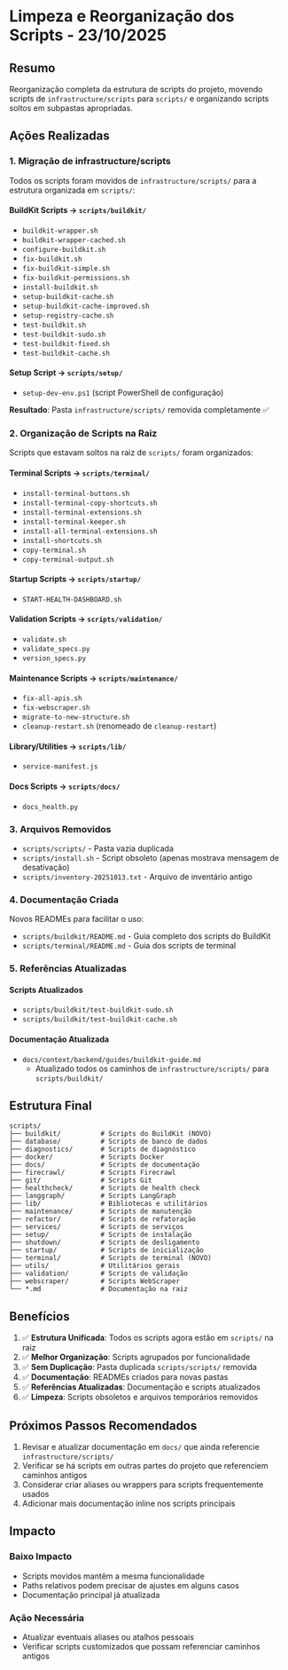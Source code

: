 # Limpeza e Reorganização dos Scripts - 23/10/2025

## Resumo

Reorganização completa da estrutura de scripts do projeto, movendo scripts de `infrastructure/scripts` para `scripts/` e organizando scripts soltos em subpastas apropriadas.

## Ações Realizadas

### 1. Migração de infrastructure/scripts

Todos os scripts foram movidos de `infrastructure/scripts/` para a estrutura organizada em `scripts/`:

#### BuildKit Scripts → `scripts/buildkit/`
- `buildkit-wrapper.sh`
- `buildkit-wrapper-cached.sh`
- `configure-buildkit.sh`
- `fix-buildkit.sh`
- `fix-buildkit-simple.sh`
- `fix-buildkit-permissions.sh`
- `install-buildkit.sh`
- `setup-buildkit-cache.sh`
- `setup-buildkit-cache-improved.sh`
- `setup-registry-cache.sh`
- `test-buildkit.sh`
- `test-buildkit-sudo.sh`
- `test-buildkit-fixed.sh`
- `test-buildkit-cache.sh`

#### Setup Script → `scripts/setup/`
- `setup-dev-env.ps1` (script PowerShell de configuração)

**Resultado**: Pasta `infrastructure/scripts/` removida completamente ✅

### 2. Organização de Scripts na Raiz

Scripts que estavam soltos na raiz de `scripts/` foram organizados:

#### Terminal Scripts → `scripts/terminal/`
- `install-terminal-buttons.sh`
- `install-terminal-copy-shortcuts.sh`
- `install-terminal-extensions.sh`
- `install-terminal-keeper.sh`
- `install-all-terminal-extensions.sh`
- `install-shortcuts.sh`
- `copy-terminal.sh`
- `copy-terminal-output.sh`

#### Startup Scripts → `scripts/startup/`
- `START-HEALTH-DASHBOARD.sh`

#### Validation Scripts → `scripts/validation/`
- `validate.sh`
- `validate_specs.py`
- `version_specs.py`

#### Maintenance Scripts → `scripts/maintenance/`
- `fix-all-apis.sh`
- `fix-webscraper.sh`
- `migrate-to-new-structure.sh`
- `cleanup-restart.sh` (renomeado de `cleanup-restart`)

#### Library/Utilities → `scripts/lib/`
- `service-manifest.js`

#### Docs Scripts → `scripts/docs/`
- `docs_health.py`

### 3. Arquivos Removidos

- `scripts/scripts/` - Pasta vazia duplicada
- `scripts/install.sh` - Script obsoleto (apenas mostrava mensagem de desativação)
- `scripts/inventory-20251013.txt` - Arquivo de inventário antigo

### 4. Documentação Criada

Novos READMEs para facilitar o uso:
- `scripts/buildkit/README.md` - Guia completo dos scripts do BuildKit
- `scripts/terminal/README.md` - Guia dos scripts de terminal

### 5. Referências Atualizadas

#### Scripts Atualizados
- `scripts/buildkit/test-buildkit-sudo.sh`
- `scripts/buildkit/test-buildkit-cache.sh`

#### Documentação Atualizada
- `docs/context/backend/guides/buildkit-guide.md`
  - Atualizado todos os caminhos de `infrastructure/scripts/` para `scripts/buildkit/`

## Estrutura Final

```
scripts/
├── buildkit/          # Scripts do BuildKit (NOVO)
├── database/          # Scripts de banco de dados
├── diagnostics/       # Scripts de diagnóstico
├── docker/            # Scripts Docker
├── docs/              # Scripts de documentação
├── firecrawl/         # Scripts Firecrawl
├── git/               # Scripts Git
├── healthcheck/       # Scripts de health check
├── langgraph/         # Scripts LangGraph
├── lib/               # Bibliotecas e utilitários
├── maintenance/       # Scripts de manutenção
├── refactor/          # Scripts de refatoração
├── services/          # Scripts de serviços
├── setup/             # Scripts de instalação
├── shutdown/          # Scripts de desligamento
├── startup/           # Scripts de inicialização
├── terminal/          # Scripts de terminal (NOVO)
├── utils/             # Utilitários gerais
├── validation/        # Scripts de validação
├── webscraper/        # Scripts WebScraper
└── *.md               # Documentação na raiz
```

## Benefícios

1. ✅ **Estrutura Unificada**: Todos os scripts agora estão em `scripts/` na raiz
2. ✅ **Melhor Organização**: Scripts agrupados por funcionalidade
3. ✅ **Sem Duplicação**: Pasta duplicada `scripts/scripts/` removida
4. ✅ **Documentação**: READMEs criados para novas pastas
5. ✅ **Referências Atualizadas**: Documentação e scripts atualizados
6. ✅ **Limpeza**: Scripts obsoletos e arquivos temporários removidos

## Próximos Passos Recomendados

1. Revisar e atualizar documentação em `docs/` que ainda referencie `infrastructure/scripts/`
2. Verificar se há scripts em outras partes do projeto que referenciem caminhos antigos
3. Considerar criar aliases ou wrappers para scripts frequentemente usados
4. Adicionar mais documentação inline nos scripts principais

## Impacto

### Baixo Impacto
- Scripts movidos mantêm a mesma funcionalidade
- Paths relativos podem precisar de ajustes em alguns casos
- Documentação principal já atualizada

### Ação Necessária
- Atualizar eventuais aliases ou atalhos pessoais
- Verificar scripts customizados que possam referenciar caminhos antigos

